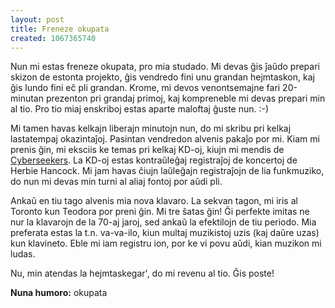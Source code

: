 ```yaml
---
layout: post
title: Freneze okupata
created: 1067365740
---
```

Nun mi estas freneze okupata, pro mia studado.  Mi devas ĝis ĵaŭdo prepari skizon de estonta projekto, ĝis vendredo fini unu grandan hejmtaskon, kaj ĝis lundo fini eĉ pli grandan.  Krome, mi devos venontsemajne fari 20-minutan prezenton pri grandaj primoj, kaj kompreneble mi devas prepari min al tio.  Pro tio miaj enskriboj estas aparte maloftaj ĝuste nun.  :-)

Mi tamen havas kelkajn liberajn minutojn nun, do mi skribu pri kelkaj lastatempaj okazintaĵoj.  Pasintan vendredon alvenis pakaĵo por mi.  Kiam mi prenis ĝin, mi eksciis ke temas pri kelkaj KD-oj, kiujn mi mendis de [Cyberseekers](http://www.cyberseekers.com/).  La KD-oj estas kontraŭleĝaj registraĵoj de koncertoj de Herbie Hancock.  Mi jam havas ĉiujn laŭleĝajn registraĵojn de lia funkmuziko, do nun mi devas min turni al aliaj fontoj por aŭdi pli.

Ankaŭ en tiu tago alvenis mia nova klavaro.  La sekvan tagon, mi iris al Toronto kun Teodora por preni ĝin.  Mi tre ŝatas ĝin!  Ĝi perfekte imitas ne nur la klavarojn de la 70-aj jaroj, sed ankaŭ la efektilojn de tiu periodo.  Mia preferata estas la t.n. va-va-ilo, kiun multaj muzikistoj uzis (kaj daŭre uzas) kun klavineto.  Eble mi iam registru ion, por ke vi povu aŭdi, kian muzikon mi ludas.

Nu, min atendas la hejmtaskegar', do mi revenu al tio.  Ĝis poste!

**Nuna humoro:** okupata
